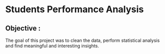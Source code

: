 # **Students Performance Analysis**

## **Objective :**
The goal of this project was to clean the data, perform statistical analysis and find meaningful and interesting insights.
